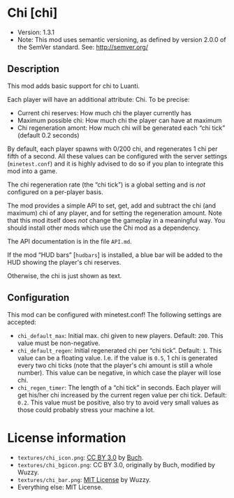 # Chi [chi]

* Version: 1.3.1
* Note: This mod uses semantic versioning, as defined by version 2.0.0 of the SemVer standard. See: <http://semver.org/>

## Description
This mod adds basic support for chi to Luanti.

Each player will have an additional attribute: Chi. To be precise:

* Current chi reserves: How much chi the player currently has
* Maximum possible chi: How much chi the player can have at maximum
* Chi regeneration amont: How much chi will be generated each “chi tick” (default 0.2 seconds)

By default, each player spawns with 0/200 chi, and regenerates 1 chi per fifth of a second. All
these values can be configured with the server settings (`minetest.conf`) and it is highly advised to do
so if you plan to integrate this mod into a game.

The chi regeneration rate (the “chi tick”) is a global setting and is *not* configured on a
per-player basis.

The mod provides a simple API to set, get, add and subtract the chi (and maximum) chi of any player, and
for setting the regeneration amount. Note that this mod itself does *not* change the gameplay in a meaningful
way. You should install other mods which use the Chi mod as a dependency.

The API documentation is in the file `API.md`.

If the mod “HUD bars” [`hudbars`] is installed, a blue bar will be added to the HUD showing the player's chi reserves.

Otherwise, the chi is just shown as text.

## Configuration

This mod can be configured with minetest.conf! The following settings are accepted:

* `chi_default_max`: Initial max. chi given to new players. Default: `200`. This value must be non-negative.
* `chi_default_regen`: Initial regenerated chi per “chi tick”. Default: `1`. This value can be a floating value. I.e. if the value is `0.5`, 1 chi is generated every two chi ticks (note that the player's chi amount is still a whole number). This value can be negative, in which case the player will lose chi.
* `chi_regen_timer`: The length of a “chi tick” in seconds. Each player will get his/her chi increased by the current
  regen value per chi tick. Default: `0.2`. This value must be positive, also try to avoid very small values
  as those could probably stress your machine a lot.

License information
===================
* `textures/chi_icon.png`: [CC BY 3.0](https://creativecommons.org/licenses/by/3.0/) by [Buch](http://opengameart.org/users/Buch).
* `textures/chi_bgicon.png`: CC BY 3.0, originally by Buch, modified by Wuzzy.
* `textures/chi_bar.png`: [MIT License](https://opensource.org/licenses/MIT) by Wuzzy.
* Everything else: MIT License.
